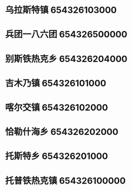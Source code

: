 # 乌拉斯特镇 654326103000
# 兵团一八六团 654326500000
# 别斯铁热克乡 654326204000
# 吉木乃镇 654326101000
# 喀尔交镇 654326102000
# 恰勒什海乡 654326202000
# 托斯特乡 654326201000
# 托普铁热克镇 654326100000
